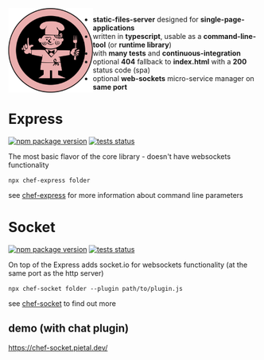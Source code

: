 <img align="left" style="max-width: 100%" src="https://raw.githubusercontent.com/chef-js/core/main/chef.svg" width="170" />

- **static-files-server** designed for **single-page-applications**
- written in **typescript**, usable as a **command-line-tool** (or **runtime library**)
- with **many tests** and **continuous-integration**
- optional **404** fallback to **index.html** with a **200** status code (spa)
- optional **web-sockets** micro-service manager on **same port**

# Express
<a href="https://badge.fury.io/js/chef-express"><img src="https://badge.fury.io/js/chef-express.svg" alt="npm package version" /></a> <a href="https://circleci.com/gh/chef-js/express"><img src="https://circleci.com/gh/chef-js/express.svg?style=shield" alt="tests status" /></a>

The most basic flavor of the core library - doesn't have websockets functionality

```
npx chef-express folder
```

see [chef-express](https://github.com/chef-js/express) for more information about command line parameters

# Socket
<a href="https://badge.fury.io/js/chef-socket"><img src="https://badge.fury.io/js/chef-socket.svg" alt="npm package version" /></a> <a href="https://circleci.com/gh/chef-js/socket"><img src="https://circleci.com/gh/chef-js/socket.svg?style=shield" alt="tests status" /></a>

On top of the Express adds socket.io for websockets functionality (at the same port as the http server)

```
npx chef-socket folder --plugin path/to/plugin.js
```

see [chef-socket](https://github.com/chef-js/socket) to find out more

## demo (with chat plugin)

https://chef-socket.pietal.dev/
